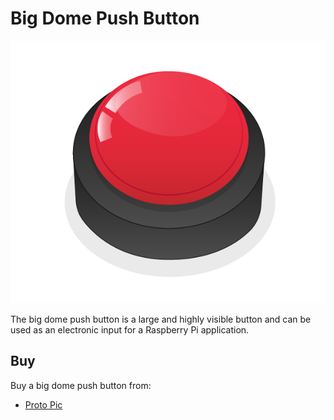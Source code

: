 # Big Dome Push Button

![Big Dome Push Button](big-dome-push-button.png)

The big dome push button is a large and highly visible button and can be used as an electronic input for a Raspberry Pi application.

## Buy

Buy a big dome push button from:

- [Proto Pic](http://proto-pic.co.uk/big-dome-push-button/)

